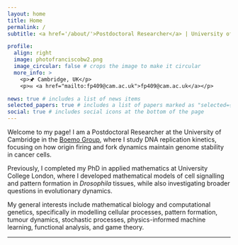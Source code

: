```yaml
---
layout: home
title: Home
permalink: /
subtitle: <a href='/about/'>Postdoctoral Researcher</a> | University of Cambridge

profile:
  align: right
  image: photofranciscobw2.png
  image_circular: false # crops the image to make it circular
  more_info: >
    <p>🖈 Cambridge, UK</p>
    <p>✉ <a href="mailto:fp409@cam.ac.uk">fp409@cam.ac.uk</a></p>

news: true # includes a list of news items
selected_papers: true # includes a list of papers marked as "selected={true}"
social: true # includes social icons at the bottom of the page
---
```


Welcome to my page! I am a Postdoctoral Researcher at the University of Cambridge in the [Boemo Group](https://www.boemogroup.org), where I study DNA replication kinetics, focusing on how origin firing and fork dynamics maintain genome stability in cancer cells.

Previously, I completed my PhD in applied mathematics at University College London, where I developed mathematical models of cell signalling and pattern formation in _Drosophila_ tissues, while also investigating broader questions in evolutionary dynamics.

My general interests include mathematical biology and computational genetics, specifically in modelling cellular processes, pattern formation, tumour dynamics, stochastic processes, physics-informed machine learning, functional analysis, and game theory.


---